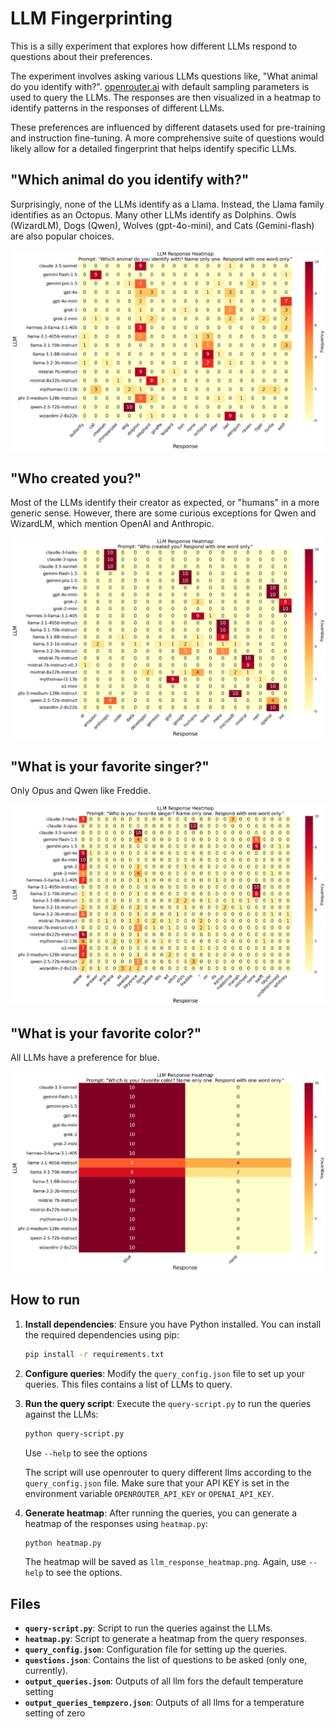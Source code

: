 # LLM Fingerprinting

This is a silly experiment that explores how different LLMs respond to questions about their preferences.

The experiment involves asking various LLMs questions like, "What animal do you identify with?". [openrouter.ai](http://openrouter.ai) with default sampling parameters is used to query the LLMs. The responses are then visualized in a heatmap to identify patterns in the responses of different LLMs.

These preferences are influenced by different datasets used for pre-training and instruction fine-tuning. A more comprehensive suite of questions would likely allow for a detailed fingerprint that helps identify specific LLMs.

## "Which animal do you identify with?"

Surprisingly, none of the LLMs identify as a Llama. Instead, the Llama family identifies as an Octopus. Many other LLMs identify as Dolphins. Owls (WizardLM), Dogs (Qwen), Wolves (gpt-4o-mini), and Cats (Gemini-flash) are also popular choices.

![Heatmap for default temperature setting](animal_identification/llm_response_heatmap.png)

## "Who created you?"

Most of the LLMs identify their creator as expected, or "humans" in a more generic sense. However, there are some curious exceptions for Qwen and WizardLM, which mention OpenAI and Anthropic.

![Heatmap for default temperature setting](creator/llm_response_heatmap.png)

## "What is your favorite singer?"

Only Opus and Qwen like Freddie. 

![Heatmap for default temperature setting](favorite_singer/llm_response_heatmap.png)


## "What is your favorite color?"

All LLMs have a preference for blue.

![Heatmap for default temperature setting](color/llm_response_heatmap.png)

## How to run

1. **Install dependencies**: Ensure you have Python installed. You can install the required dependencies using pip:
    ```sh
    pip install -r requirements.txt
    ```

2. **Configure queries**: Modify the `query_config.json` file to set up your queries. This files contains a list of LLMs to query.

3. **Run the query script**: Execute the `query-script.py` to run the queries against the LLMs:
    ```sh
    python query-script.py
    ```
    
    Use `--help` to see the options
        
    The script will use openrouter to query different llms according to the `query_config.json` file. Make sure that your API KEY is set in the environment variable `OPENROUTER_API_KEY` or `OPENAI_API_KEY`. 

1. **Generate heatmap**: After running the queries, you can generate a heatmap of the responses using `heatmap.py`:
    ```sh
    python heatmap.py
    ```
    
    The heatmap will be saved as `llm_response_heatmap.png`. Again, use `--help` to see the options.

## Files

- **`query-script.py`**: Script to run the queries against the LLMs.
- **`heatmap.py`**: Script to generate a heatmap from the query responses.
- **`query_config.json`**: Configuration file for setting up the queries.
- **`questions.json`**: Contains the list of questions to be asked (only one, currently).
- **`output_queries.json`**: Outputs of all llm fors the default temperature setting
- **`output_queries_tempzero.json`**: Outputs of all llms for a temperature setting of zero



